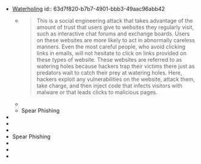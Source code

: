 - [Waterholing](https://www.oreilly.com/library/view/cybersecurity-attack/9781788475297/9f193edd-e0d8-4ad8-bbc0-11678e996910.xhtml)
  id:: 63d7f820-b7b7-4901-bbb3-49aac96abb42
	- > This is a social engineering attack that takes advantage of the amount 
	  of trust that users give to websites they regularly visit, such as 
	  interactive chat forums and exchange boards. Users on these websites are
	   more likely to act in abnormally careless manners. Even the most 
	  careful people, who avoid clicking links in emails, will not hesitate to
	   click on links provided on these types of website. These websites are 
	  referred to as watering holes because hackers trap their victims there 
	  just as predators wait to catch their prey at watering holes. Here, 
	  hackers exploit any vulnerabilities on the website, attack them, take 
	  charge, and then inject code that infects visitors with malware or that 
	  leads clicks to malicious pages.
	-
	- Spear Phishing
-
-
-
- Spear Phishing
-
-
-